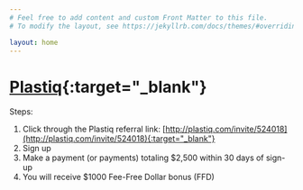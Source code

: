 ```yaml
---
# Feel free to add content and custom Front Matter to this file.
# To modify the layout, see https://jekyllrb.com/docs/themes/#overriding-theme-defaults

layout: home
---
```

# [Plastiq](https://plastiq.com/){:target="_blank"}
Steps:
1. Click through the Plastiq referral link: [http://plastiq.com/invite/524018](http://plastiq.com/invite/524018){:target="_blank"}
1. Sign up
1. Make a payment (or payments) totaling $2,500 within 30 days of sign-up
1. You will receive $1000 Fee-Free Dollar bonus (FFD)


